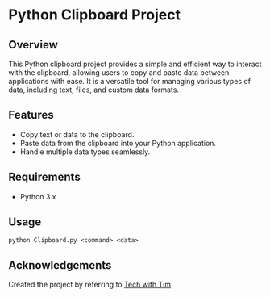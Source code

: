 
# Python Clipboard Project

## Overview

This Python clipboard project provides a simple and efficient way to interact with the clipboard, allowing users to copy and paste data between applications with ease. It is a versatile tool for managing various types of data, including text, files, and custom data formats.

## Features

- Copy text or data to the clipboard.
- Paste data from the clipboard into your Python application.
- Handle multiple data types seamlessly.

## Requirements

- Python 3.x

## Usage
```shell
python Clipboard.py <command> <data>
``` 
## Acknowledgements
Created the project by referring to [Tech with Tim](https://www.youtube.com/watch?v=Oz3W-LKfafE)

